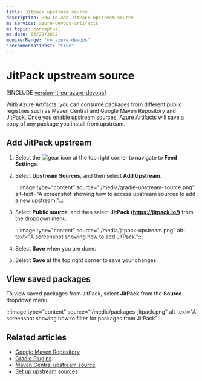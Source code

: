 ```yaml
---
title: Jitpack upstream source
description: How to add JitPack upstream source
ms.service: azure-devops-artifacts
ms.topic: conceptual
ms.date: 03/22/2022
monikerRange: '<= azure-devops'
"recommendations": "true"
---
```


# JitPack upstream source

[!INCLUDE [version-lt-eq-azure-devops](../../includes/version-lt-eq-azure-devops.md)]

With Azure Artifacts, you can consume packages from different public registries such as Maven Central and Google Maven Repository and JitPack. Once you enable upstream sources, Azure Artifacts will save a copy of any package you install from upstream.

## Add JitPack upstream

1. Select the ![gear icon](../../media/icons/gear-icon.png) at the top right corner to navigate to **Feed Settings**.

1. Select **Upstream Sources**, and then select **Add Upstream**.

    :::image type="content" source="./media/gradle-upstream-source.png" alt-text="A screenshot showing how to access upstream sources to add a new upstream.":::

1. Select **Public source**, and then select **JitPack (https://jitpack.io/)** from the dropdown menu.

    :::image type="content" source="./media/jitpack-upstream.png" alt-text="A screenshot showing how to add JitPack.":::

1. Select **Save** when you are done.

1. Select **Save** at the top right corner to save your changes.

## View saved packages

To view saved packages from JitPack, select **JitPack** from the **Source** dropdown menu.

:::image type="content" source="./media/packages-jitpack.png" alt-text="A screenshot showing how to filter for packages from JitPack":::

## Related articles

- [Google Maven Repository](./google-maven.md)
- [Gradle Plugins](./gradle-plugins.md)
- [Maven Central upstream source](./upstream-sources.md)
- [Set up upstream sources](../how-to/set-up-upstream-sources.md)
